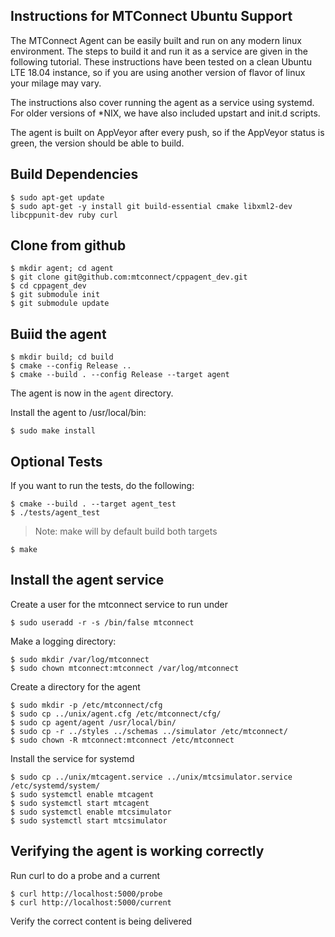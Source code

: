 Instructions for MTConnect Ubuntu Support
------

The MTConnect Agent can be easily built and run on any modern linux environment. The steps to build it and run it as a service are given in the following tutorial. These instructions have been tested on a clean Ubuntu LTE 18.04 instance, so if you are using another version of flavor of linux your milage may vary.

The instructions also cover running the agent as a service using systemd. For older versions of *NIX, we have also included upstart and init.d scripts.

The agent is built on AppVeyor after every push, so if the AppVeyor status is green, the version should be able to build.

Build Dependencies
-----

    $ sudo apt-get update
    $ sudo apt-get -y install git build-essential cmake libxml2-dev libcppunit-dev ruby curl


Clone from github
-----

	$ mkdir agent; cd agent
	$ git clone git@github.com:mtconnect/cppagent_dev.git
	$ cd cppagent_dev
	$ git submodule init
	$ git submodule update

Buiid the agent
----

	$ mkdir build; cd build
	$ cmake --config Release ..
	$ cmake --build . --config Release --target agent

The agent is now in the `agent` directory.

Install the agent to /usr/local/bin:

    $ sudo make install 

Optional Tests
-----

If you want to run the tests, do the following:

    $ cmake --build . --target agent_test
    $ ./tests/agent_test


> Note: make will by default build both targets

    $ make 
	

Install the agent service
-----

Create a user for the mtconnect service to run under

    $ sudo useradd -r -s /bin/false mtconnect

Make a logging directory:

    $ sudo mkdir /var/log/mtconnect
    $ sudo chown mtconnect:mtconnect /var/log/mtconnect

Create a directory for the agent

    $ sudo mkdir -p /etc/mtconnect/cfg 
    $ sudo cp ../unix/agent.cfg /etc/mtconnect/cfg/
	$ sudo cp agent/agent /usr/local/bin/
    $ sudo cp -r ../styles ../schemas ../simulator /etc/mtconnect/
    $ sudo chown -R mtconnect:mtconnect /etc/mtconnect

Install the service for systemd

    $ sudo cp ../unix/mtcagent.service ../unix/mtcsimulator.service /etc/systemd/system/
    $ sudo systemctl enable mtcagent
    $ sudo systemctl start mtcagent
    $ sudo systemctl enable mtcsimulator
    $ sudo systemctl start mtcsimulator

Verifying the agent is working correctly
-----

Run curl to do a probe and a current

    $ curl http://localhost:5000/probe
    $ curl http://localhost:5000/current

Verify the correct content is being delivered
